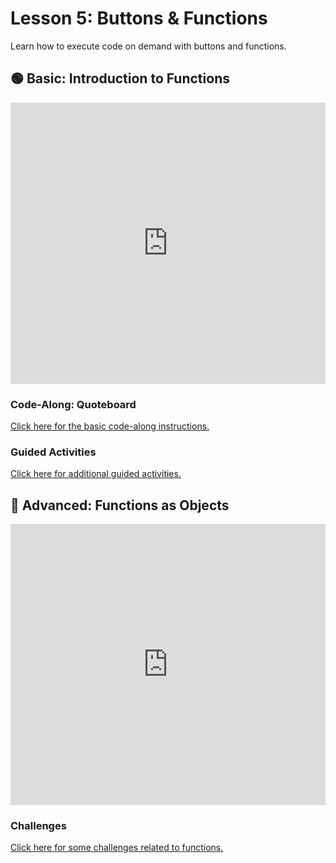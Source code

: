 # Lesson 5: Buttons & Functions
Learn how to execute code on demand with buttons and functions.

## 🟢 Basic: Introduction to Functions
<iframe src='https://view.officeapps.live.com/op/embed.aspx?src=https://hylandtechoutreach.github.io/webskillup/Lesson05ButtonsAndFunctions/IntroductionToFunctions.pptx' width='100%' height='450px' frameborder='0'></iframe>

### Code-Along: Quoteboard
[Click here for the basic code-along instructions.](QuoteboardCodeAlong.md)

### Guided Activities
[Click here for additional guided activities.](FunctionsGuidedActivities.md)

## 🔷 Advanced: Functions as Objects
<iframe src='https://view.officeapps.live.com/op/embed.aspx?src=https://hylandtechoutreach.github.io/webskillup/Lesson05ButtonsAndFunctions/FunctionsAsObjects.pptx' width='100%' height='450px' frameborder='0'></iframe>

### Challenges
[Click here for some challenges related to functions.](FunctionsChallenges.md)

